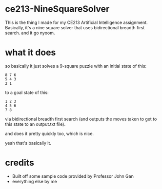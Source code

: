 # ce213-NineSquareSolver
This is the thing I made for my CE213 Artificial Intelligence assignment. Basically, it's a nine square solver that uses bidirectional breadth first search. and it go nyoom.

# what it does

so basically it just solves a 9-square puzzle with an initial state of this:
```
8 7 6
5 4 3
2 1  
```
to a goal state of this: 

```
1 2 3
4 5 6
7 8  
```
via bidirectional breadth first search (and outputs the moves taken to get to this state to an output.txt file).

and does it pretty quickly too, which is nice.

yeah that's basically it.

# credits

* Built off some sample code provided by Professor John Gan
* everything else by me
